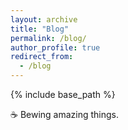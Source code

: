 ```yaml
---
layout: archive
title: "Blog"
permalink: /blog/
author_profile: true
redirect_from:
  - /blog
---
```


{% include base_path %}

☕ Bewing amazing things.